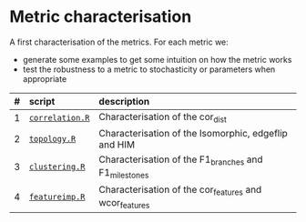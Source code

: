 
# Metric characterisation

A first characterisation of the metrics. For each metric we:

-   generate some examples to get some intuition on how the metric works
-   test the robustness to a metric to stochasticity or parameters when appropriate

|   \#| script                              | description                                                                |
|----:|:------------------------------------|:---------------------------------------------------------------------------|
|    1| [`correlation.R`](01-correlation.R) | Characterisation of the cor<sub>dist</sub>                                 |
|    2| [`topology.R`](02-topology.R)       | Characterisation of the Isomorphic, edgeflip and HIM                       |
|    3| [`clustering.R`](03-clustering.R)   | Characterisation of the F1<sub>branches</sub> and F1<sub>milestones</sub>  |
|    4| [`featureimp.R`](04-featureimp.R)   | Characterisation of the cor<sub>features</sub> and wcor<sub>features</sub> |

